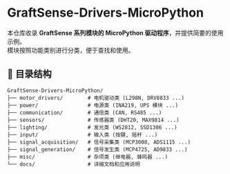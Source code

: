 # GraftSense-Drivers-MicroPython

本仓库收录 **GraftSense 系列模块的 MicroPython 驱动程序**，并提供简要的使用示例。  
模块按照功能类别进行分类，便于查找和使用。

## 📂 目录结构
```
GraftSense-Drivers-MicroPython/
├── motor_drivers/        # 电机驱动类 (L298N, DRV8833 ...)
├── power/                # 电源类 (INA219, UPS 模块 ...)
├── communication/        # 通信类 (CAN, RS485 ...)
├── sensors/              # 传感器类 (DHT20, MAX9814 ...)
├── lighting/             # 发光类 (WS2812, SSD1306 ...)
├── input/                # 输入类 (按键, 摇杆 ...)
├── signal_acquisition/   # 信号采集类 (MCP3008, ADS1115 ...)
├── signal_generation/    # 信号发生类 (MCP4725, AD9833 ...)
├── misc/                 # 杂项类 (继电器, 蜂鸣器 ...)
└── docs/                 # 详细文档和应用说明
```
